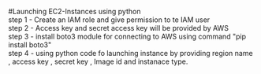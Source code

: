 #Launching EC2-Instances using python
<br>
step 1 - Create an IAM role and give permission to te IAM user
<br>
step 2 - Access key and secret access key will be provided by AWS
<br>
step 3 - install boto3 module for connecting to AWS using command "pip install boto3"
<br>
step 4 - using python code fo launching instance by providing region name , access key , secret key , Image id and instanace type.
